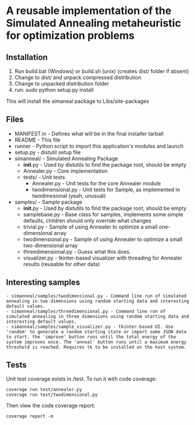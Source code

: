 # A reusable implementation of the Simulated Annealing metaheuristic for optimization problems

## Installation

1. Run build.bat (Windows) or build.sh (unix) (creates dist/ folder if absent)
2. Change to dist/ and unpack compressed distribution
3. Change to unpacked distribution folder
4. run: sudo python setup.py install

This will install the simaneal package to Libs/site-packages

## Files

- MANIFEST.in		-	Defines what will be in the final installer tarball
- README			-	This file
- runner			-	Python script to import this application's modules and launch
- setup.py		-	distutil setup file
- simanneal/		-	Simulated Annealing Package
	- __init__.py	-	Used by distutils to find the package root, should be empty
	- Annealer.py	-	Core implementation
	- tests/		-	Unit tests
		- Annealer.py			- Unit tests for the core Annealer module
		- twodimensional.py	- Unit tests for Sample, as implemented in twodimesional (yeah, unusual)
- samples/	-	Sample package
	- __init__.py		-	Used by distutils to find the package root, should be empty
	- samplebase.py	-	Base class for samples, implements some simple defaults, children should only override what changes
	- trivial.py		-	Sample of using Annealer to optimize a small one-dimensional array
	- twodimensional.py	-	Sample of using Annealer to optimize a small two-dimensional array
	- threedimensional.py	-	Guess what this does.
	- visualizer.py		-	tkinter-based visualizer with threading for Annealer results (reusable for other data)

## Interesting samples
    - simanneal/samples/twodimensional.py - Command line run of simulated annealing in two dimensions using random starting data and interesting default values.
    - simanneal/samples/threedimensional.py - Command line run of simulated annealing in three dimensions using random starting data and interesting default values.
    - simanneal/samples/sample_visualizer.py - tkinter-based UI. Use 'random' to generate a random starting state or import some JSON data to start. the 'improve' button runs until the total energy of the system improves once. The 'anneal' button runs until a maximum energy threshold is reached. Requires tk to be installed on the host system.

## Tests

Unit test coverage exists in /test. To run it with code coverage:

```
coverage run test/annealer.py
coverage run test/twodimensional.py
```

Then view the code coverage report:

```
coverage report -m
```

